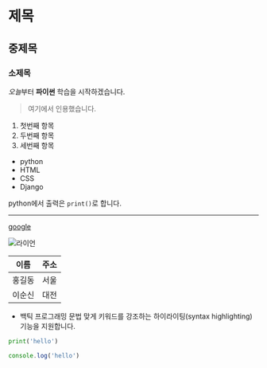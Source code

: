 # 제목

## 중제목

### 소제목

*오늘*부터 **파이썬** 학습을 시작하겠습니다.

> 여기에서 인용했습니다.

1. 첫번째 항목
2. 두번째 항목
3. 세번째 항목


- python
- HTML
- CSS
- Django

python에서 출력은 `print()`로 합니다.

---

[google](https://google.com)

![라이언](https://blog.kakaocdn.net/dn/bezjux/btqCX8fuOPX/6uq138en4osoKRq9rtbEG0/img.jpg)


| 이름 | 주소 |
| --- | --- |
| 홍길동 | 서울 |
| 이순신 | 대전 |

- 백틱 
프로그래밍 문법 맞게 키워드를 강조하는 하이라이팅(syntax highlighting)기능을 지원합니다.

```python
print('hello')
```

```javascript
console.log('hello')
```
